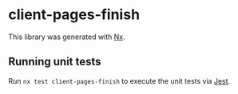 # client-pages-finish

This library was generated with [Nx](https://nx.dev).

## Running unit tests

Run `nx test client-pages-finish` to execute the unit tests via [Jest](https://jestjs.io).
